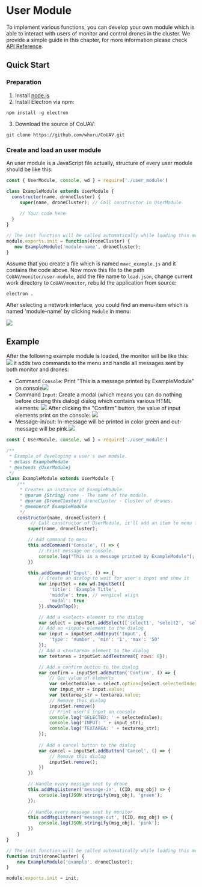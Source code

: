 # User Module

To implement various functions, you can develop your own module which is able to interact with users of monitor and control drones in the cluster. We provide a simple guide in this chapter, for more information please check [API Reference](api.doc).

## Quick Start

### Preparation

1.  Install [node.js](https://nodejs.org/)
2.  Install Electron via npm:

```shell
npm install -g electron
```

3.  Download the source of CoUAV:

```shell
git clone https://github.com/whxru/CoUAV.git
```

### Create and load an user module

An user module is a JavaScript file actually, structure of every user module should be like this:

```javascript
const { UserModule, console, wd } = require('./user_module')

class ExampleModule extends UserModule {
  constructor(name, droneCluster) {
     super(name, droneCluster); // Call constructor in UserModule
    
     // Your code here
  }
}

// The init function will be called automatically while loading this module.
module.exports.init = function(droneCluster) {
   new ExampleModule('module-name', droneCluster);
}

```

Assume that you create a file which is named `mavc_example.js` and it contains the code above. Now move this file to the path `CoUAV/monitor/user-module`, add the file name to `load.json`, change current work directory to `CoUAV/monitor`, rebuild the application from source: 

```
electron .
```

After selecting a network interface, you could find an menu-item which is named 'module-name' by clicking `Module` in menu: 

![](/img/example-module-menu.png)

## Example

After the following example module is loaded, the monitor will be like this: ![](/img/example-module.png) it adds two commands to the menu and handle all messages sent by both monitor and drones:

*   Command `Console`: Print "This is a message printed by ExampleModule" on console![](/img/console.png)
*   Command `Input`: Create a modal (which means you can do nothing before closing this dialog) dialog which contains various HTML elements: ![](/img/inputSet.png) After clicking the "Confirm" button, the value of input elements print on the console: ![](/img/inputSet-output.png)
*   Message-in/out: In-message will be printed in color green and out-message will be pink.![](/img/msg-in.png)

```javascript
const { UserModule, console, wd } = require('./user_module')

/**
 * Example of developing a user's own module.
 * @class ExampleModule
 * @extends {UserModule}
 */
class ExampleModule extends UserModule {
    /**
     * Creates an instance of ExampleModule.
     * @param {String} name - The name of the module.
     * @param {DroneCluster} droneCluster - Cluster of drones.
     * @memberof ExampleModule
     */
    constructor(name, droneCluster) {
         // Call constructor of UserModule, it'll add an item to menu for this module
        super(name, droneCluster);

        // Add command to menu
        this.addCommand('Console', () => {
            // Print message on console.
            console.log("This is a message printed by ExampleModule");
        })

        this.addCommand('Input', () => {
            // Create an dialog to wait for user's input and show it
            var inputSet = new wd.InputSet({
                'title': 'Example Title',
                'middle': true, // vergical align
                'modal': true
            }).showOnTop();

            // Add a <select> element to the dialog
            var select = inputSet.addSelect(['select1', 'select2', 'select3']);
            // Add an <input> element to the dialog
            var input = inputSet.addInput('Input', {
                'type': 'number', 'min': '1', 'max': '50'
            });
            // Add a <textarea> element to the dialog
            var textarea = inputSet.addTextarea({ rows: 8});

            // Add a confirm button to the dialog
            var confirm = inputSet.addButton('Confirm', () => {
                // Get value of elements
                var selectedValue = select.options[select.selectedIndex].value;
                var input_str = input.value;
                var textarea_str = textarea.value;
                // Remove this dialog
                inputSet.remove()
                // Print user's input on console
                console.log('SELECTED: ' + selectedValue);
                console.log('INPUT: ' + input_str);
                console.log('TEXTAREA: ' + textarea_str);
            });
            
            // Add a cancel button to the dialog
            var cancel = inputSet.addButton('Cancel', () => {
                // Remove this dialog
                inputSet.remove();
            })
        })

        // Handle every message sent by drone
        this.addMsgListener('message-in', (CID, msg_obj) => {
            console.log(JSON.stringify(msg_obj), 'green');
        });
        
        // Handle every message sent by monitor
        this.addMsgListener('message-out', (CID, msg_obj) => {
            console.log(JSON.stringify(msg_obj), 'pink');
        })
    }
}

// The init function will be called automatically while loading this module.
function init(droneCluster) {
    new ExampleModule('example', droneCluster);
}

module.exports.init = init;
```



